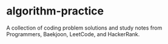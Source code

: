 # algorithm-practice
A collection of coding problem solutions and study notes from Programmers, Baekjoon, LeetCode, and HackerRank.
